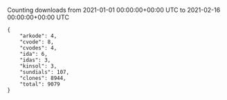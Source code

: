 
Counting downloads from 2021-01-01 00:00:00+00:00 UTC to 2021-02-16 00:00:00+00:00 UTC

```
{
    "arkode": 4,
    "cvode": 8,
    "cvodes": 4,
    "ida": 6,
    "idas": 3,
    "kinsol": 3,
    "sundials": 107,
    "clones": 8944,
    "total": 9079
}
```

